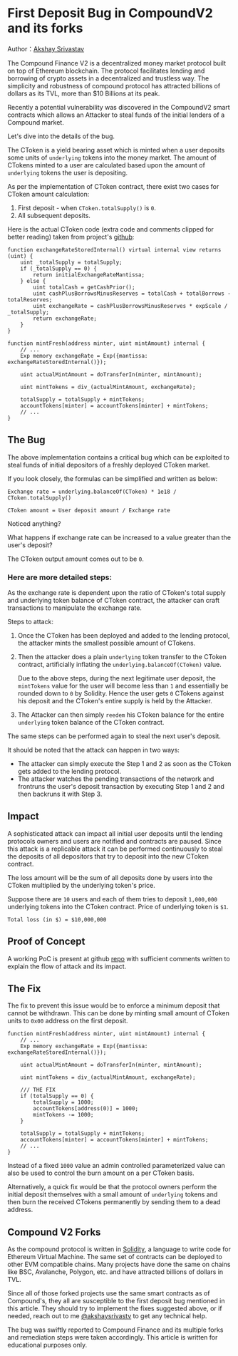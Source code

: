 # First Deposit Bug in CompoundV2 and its forks

Author：[Akshay Srivastav](https://twitter.com/akshaysrivastv)

The Compound Finance V2 is a decentralized money market protocol built on top of Ethereum blockchain. The protocol facilitates lending and borrowing of crypto assets in a decentralized and trustless way. The simplicity and robustness of compound protocol has attracted billions of dollars as its TVL, more than $10 Billions at its peak.

Recently a potential vulnerability was discovered in the CompoundV2 smart contracts which allows an Attacker to steal funds of the initial lenders of a Compound market.

Let's dive into the details of the bug.

The CToken is a yield bearing asset which is minted when a user deposits some units of `underlying` tokens into the money market. The amount of CTokens minted to a user are calculated based upon the amount of `underlying` tokens the user is depositing.

As per the implementation of CToken contract, there exist two cases for CToken amount calculation:

1. First deposit - when `CToken.totalSupply()` is `0`.
2. All subsequent deposits.


Here is the actual CToken code (extra code and comments clipped for better reading) taken from project's [github](https://github.com/compound-finance/compound-protocol):

```
function exchangeRateStoredInternal() virtual internal view returns (uint) {
    uint _totalSupply = totalSupply;
    if (_totalSupply == 0) {
        return initialExchangeRateMantissa;
    } else {
        uint totalCash = getCashPrior();
        uint cashPlusBorrowsMinusReserves = totalCash + totalBorrows - totalReserves;
        uint exchangeRate = cashPlusBorrowsMinusReserves * expScale / _totalSupply;
        return exchangeRate;
    }
}

function mintFresh(address minter, uint mintAmount) internal {
    // ...
    Exp memory exchangeRate = Exp({mantissa: exchangeRateStoredInternal()});

    uint actualMintAmount = doTransferIn(minter, mintAmount);

    uint mintTokens = div_(actualMintAmount, exchangeRate);

    totalSupply = totalSupply + mintTokens;
    accountTokens[minter] = accountTokens[minter] + mintTokens;
    // ...
}
```

## The Bug

The above implementation contains a critical bug which can be exploited to steal funds of initial depositors of a freshly deployed CToken market.

If you look closely, the formulas can be simplified and written as below:

```
Exchange rate = underlying.balanceOf(CToken) * 1e18 / CToken.totalSupply()

CToken amount = User deposit amount / Exchange rate
```
Noticed anything?

What happens if exchange rate can be increased to a value greater than the user's deposit?

The CToken output amount comes out to be `0`.

### Here are more detailed steps:

As the exchange rate is dependent upon the ratio of CToken's total supply and underlying token balance of CToken contract, the attacker can craft transactions to manipulate the exchange rate.

Steps to attack:

1. Once the CToken has been deployed and added to the lending protocol, the attacker mints the smallest possible amount of CTokens.

2. Then the attacker does a plain `underlying` token transfer to the CToken contract, artificially inflating the `underlying.balanceOf(CToken)` value.

    Due to the above steps, during the next legitimate user deposit, the `mintTokens` value for the user will become less than `1` and essentially be rounded down to `0` by Solidity. Hence the user gets `0` CTokens against his deposit and the CToken's entire supply is held by the Attacker.

3. The Attacker can then simply `reedem` his CToken balance for the entire `underlying` token balance of the CToken contract.

The same steps can be performed again to steal the next user's deposit.

It should be noted that the attack can happen in two ways:
* The attacker can simply execute the Step 1 and 2 as soon as the CToken gets added to the lending protocol.
* The attacker watches the pending transactions of the network and frontruns the user's deposit transaction by executing Step 1 and 2 and then backruns it with Step 3.

## Impact

A sophisticated attack can impact all initial user deposits until the lending protocols owners and users are notified and contracts are paused. Since this attack is a replicable attack it can be performed continuously to steal the deposits of all depositors that try to deposit into the new CToken contract.

The loss amount will be the sum of all deposits done by users into the CToken multiplied by the underlying token's price.

Suppose there are `10` users and each of them tries to deposit `1,000,000` underlying tokens into the CToken contract. Price of underlying token is `$1`.

`Total loss (in $) = $10,000,000`

## Proof of Concept

A working PoC is present at github [repo](https://github.com/akshaysrivastav/first-deposit-bug-compv2) with sufficient comments written to explain the flow of attack and its impact.

## The Fix

The fix to prevent this issue would be to enforce a minimum deposit that cannot be withdrawn. This can be done by minting small amount of CToken units to `0x00` address on the first deposit.

```
function mintFresh(address minter, uint mintAmount) internal {
    // ...
    Exp memory exchangeRate = Exp({mantissa: exchangeRateStoredInternal()});

    uint actualMintAmount = doTransferIn(minter, mintAmount);

    uint mintTokens = div_(actualMintAmount, exchangeRate);

    /// THE FIX
    if (totalSupply == 0) {
        totalSupply = 1000;
        accountTokens[address(0)] = 1000;
        mintTokens -= 1000;
    }

    totalSupply = totalSupply + mintTokens;
    accountTokens[minter] = accountTokens[minter] + mintTokens;
    // ...
}
```
Instead of a fixed `1000` value an admin controlled parameterized value can also be used to control the burn amount on a per CToken basis.

Alternatively, a quick fix would be that the protocol owners perform the initial deposit themselves with a small amount of `underlying` tokens and then burn the received CTokens permanently by sending them to a dead address.

## Compound V2 Forks

As the compound protocol is written in [Solidity](https://docs.soliditylang.org/en/v0.8.18/), a language to write code for Ethereum Virtual Machine. The same set of contracts can be deployed to other EVM compatible chains. Many projects have done the same on chains like BSC, Avalanche, Polygon, etc. and have attracted billions of dollars in TVL.

Since all of those forked projects use the same smart contracts as of Compound's, they all are susceptible to the first deposit bug mentioned in this article. They should try to implement the fixes suggested above, or if needed, reach out to me [@akshaysrivastv](https://twitter.com/akshaysrivastv) to get any technical help.

The bug was swiftly reported to Compound Finance and its multiple forks and remediation steps were taken accordingly. This article is written for educational purposes only.
